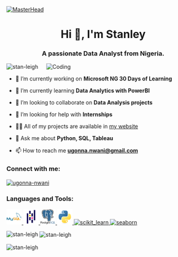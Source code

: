 [![MasterHead](https://149695847.v2.pressablecdn.com/wp-content/uploads/2019/03/cloudd.gif)](https://ugonna-nwani.io)
<h1 align="center">Hi 👋, I'm Stanley</h1>
<h3 align="center">A passionate Data Analyst from Nigeria.</h3>
<img align="right" alt="Coding" width="400" src="https://camo.githubusercontent.com/5ddf73ad3a205111cf8c686f687fc216c2946a75005718c8da5b837ad9de78c9/68747470733a2f2f7468756d62732e6766796361742e636f6d2f4576696c4e657874446576696c666973682d736d616c6c2e676966">

<p align="left"> <img src="https://komarev.com/ghpvc/?username=stan-leigh&label=Profile%20views&color=0e75b6&style=flat" alt="stan-leigh" /> </p>

- 🔭 I’m currently working on **Microsoft NG 30 Days of Learning**

- 🌱 I’m currently learning **Data Analytics with PowerBI**

- 👯 I’m looking to collaborate on **Data Analysis projects**

- 🤝 I’m looking for help with **Internships**

- 👨‍💻 All of my projects are available in [my website](https://stan-leigh.github.io/ugonna-nwani.github.io)

- 💬 Ask me about **Python, SQL, Tableau**

- 📫 How to reach me **ugonna.nwani@gmail.com**

<h3 align="left">Connect with me:</h3>
<p align="left">
<a href="https://linkedin.com/in/ugonna-nwani" target="blank"><img align="center" src="https://raw.githubusercontent.com/rahuldkjain/github-profile-readme-generator/master/src/images/icons/Social/linked-in-alt.svg" alt="ugonna-nwani" height="30" width="40" /></a>
</p>

<h3 align="left">Languages and Tools:</h3>
<p align="left"> <a href="https://www.mysql.com/" target="_blank" rel="noreferrer"> <img src="https://raw.githubusercontent.com/devicons/devicon/master/icons/mysql/mysql-original-wordmark.svg" alt="mysql" width="40" height="40"/> </a> <a href="https://pandas.pydata.org/" target="_blank" rel="noreferrer"> <img src="https://raw.githubusercontent.com/devicons/devicon/2ae2a900d2f041da66e950e4d48052658d850630/icons/pandas/pandas-original.svg" alt="pandas" width="40" height="40"/> </a> <a href="https://www.postgresql.org" target="_blank" rel="noreferrer"> <img src="https://raw.githubusercontent.com/devicons/devicon/master/icons/postgresql/postgresql-original-wordmark.svg" alt="postgresql" width="40" height="40"/> </a> <a href="https://www.python.org" target="_blank" rel="noreferrer"> <img src="https://raw.githubusercontent.com/devicons/devicon/master/icons/python/python-original.svg" alt="python" width="40" height="40"/> </a> <a href="https://scikit-learn.org/" target="_blank" rel="noreferrer"> <img src="https://upload.wikimedia.org/wikipedia/commons/0/05/Scikit_learn_logo_small.svg" alt="scikit_learn" width="40" height="40"/> </a> <a href="https://seaborn.pydata.org/" target="_blank" rel="noreferrer"> <img src="https://seaborn.pydata.org/_images/logo-mark-lightbg.svg" alt="seaborn" width="40" height="40"/> </a> </p>

<p><img align="left" src="https://github-readme-stats.vercel.app/api/top-langs?username=stan-leigh&show_icons=true&locale=en&layout=compact" alt="stan-leigh" /></p>

<p>&nbsp;<img align="center" src="https://github-readme-stats.vercel.app/api?username=stan-leigh&show_icons=true&locale=en" alt="stan-leigh" /></p>

<p><img align="center" src="https://github-readme-streak-stats.herokuapp.com/?user=stan-leigh&" alt="stan-leigh" /></p>
